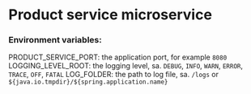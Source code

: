 # Product service microservice

### Environment variables:
PRODUCT_SERVICE_PORT: the application port, for example `8080`
LOGGING_LEVEL_ROOT: the logging level, sa. `DEBUG`, `INFO`, `WARN`, `ERROR`, `TRACE`, `OFF`, `FATAL`
LOG_FOLDER: the path to log file, sa. `/logs` or `${java.io.tmpdir}/${spring.application.name}`